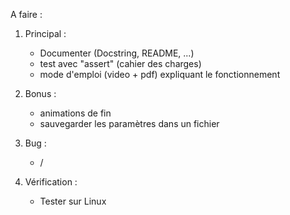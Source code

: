 A faire :


1. Principal :
   - Documenter (Docstring, README, ...)
   - test avec "assert" (cahier des charges)
   - mode d'emploi (video + pdf) expliquant le fonctionnement

2. Bonus :
   - animations de fin
   - sauvegarder les paramètres dans un fichier

3. Bug : 
   - / 

4. Vérification :
   - Tester sur Linux

